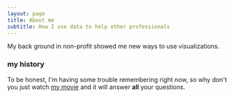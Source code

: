 ```yaml
---
layout: page
title: About me
subtitle: How I use data to help other professionals
---
```


My back ground in non-profit showed me new ways to use visualizations.

### my history

To be honest, I'm having some trouble remembering right now, so why don't you just watch [my movie](http://en.wikipedia.org/wiki/The_Princess_Bride_%28film%29) and it will answer **all** your questions.

